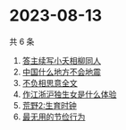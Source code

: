 # 2023-08-13

共 6 条

<!-- BEGIN -->
<!-- 最后更新时间 Sun Aug 13 2023 09:45:36 GMT+0800 (China Standard Time) -->

1. [答主续写小夭相柳同人](https://www.zhihu.com/search?q=答主续写小夭相柳同人)
1. [中国什么地方不会地震](https://www.zhihu.com/search?q=中国什么地方不会地震)
1. [不负相思意全文](https://www.zhihu.com/search?q=不负相思意全文)
1. [作江浙沪独生女是什么体验](https://www.zhihu.com/search?q=作江浙沪独生女是什么体验)
1. [荒野2:生育时钟](https://www.zhihu.com/search?q=荒野2:生育时钟)
1. [最无用的节俭行为](https://www.zhihu.com/search?q=最无用的节俭行为)

<!-- END -->
